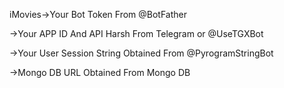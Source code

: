 iMovies->Your Bot Token From @BotFather

->Your APP ID And API Harsh From Telegram or @UseTGXBot

->Your User Session String Obtained From @PyrogramStringBot

->Mongo DB URL Obtained From Mongo DB
